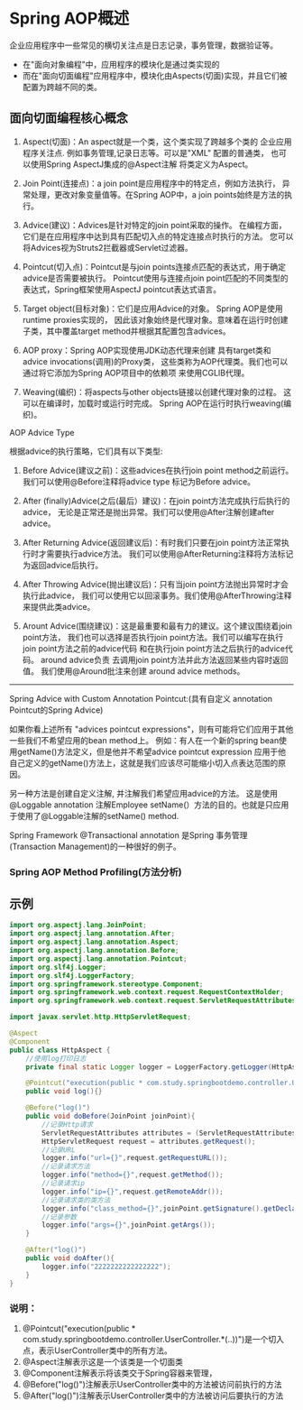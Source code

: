 # Spring AOP概述

企业应用程序中一些常见的横切关注点是日志记录，事务管理，数据验证等。

- 在"面向对象编程"中，应用程序的模块化是通过类实现的
- 而在"面向切面编程"应用程序中，模块化由Aspects(切面)实现，并且它们被配置为跨越不同的类。

## 面向切面编程核心概念

1. Aspect(切面)：An aspect就是一个类，这个类实现了跨越多个类的 企业应用程序关注点.
例如事务管理,记录日志等。可以是"XML" 配置的普通类，
也可以使用Spring AspectJ集成的@Aspect注解 将类定义为Aspect。

2. Join Point(连接点)：a join point是应用程序中的特定点，例如方法执行，
异常处理，更改对象变量值等。在Spring AOP中，a join points始终是方法的执行。

3. Advice(建议)：Advices是针对特定的join point采取的操作。
在编程方面，它们是在应用程序中达到具有匹配切入点的特定连接点时执行的方法。
您可以将Advices视为Struts2拦截器或Servlet过滤器。

4. Pointcut(切入点)：Pointcut是与join points连接点匹配的表达式，用于确定advice是否需要被执行。
Pointcut使用与连接点join point匹配的不同类型的表达式，Spring框架使用AspectJ pointcut表达式语言。

5. Target object(目标对象)：它们是应用Advice的对象。 Spring AOP是使用runtime proxies实现的，
因此该对象始终是代理对象。意味着在运行时创建子类，其中覆盖target method并根据其配置包含advices。

6. AOP proxy：Spring AOP实现使用JDK动态代理来创建 具有target类和advice invocations(调用)的Proxy类，
这些类称为AOP代理类。我们也可以通过将它添加为Spring AOP项目中的依赖项 来使用CGLIB代理。

7. Weaving(编织)：将aspects与other objects链接以创建代理对象的过程。
这可以在编译时，加载时或运行时完成。 Spring AOP在运行时执行weaving(编织)。

AOP Advice Type

根据advice的执行策略，它们具有以下类型:

1. Before Advice(建议之前)：这些advices在执行join point method之前运行。
我们可以使用@Before注释将advice type 标记为Before advice。

2. After (finally)Advice(之后(最后）建议)：在join point方法完成执行后执行的advice，
无论是正常还是抛出异常。我们可以使用@After注解创建after advice。

3. After Returning Advice(返回建议后)：有时我们只要在join point方法正常执行时才需要执行advice方法。
我们可以使用@AfterReturning注释将方法标记为返回advice后执行。

4. After Throwing Advice(抛出建议后)：只有当join point方法抛出异常时才会执行此advice，
我们可以使用它以回滚事务。我们使用@AfterThrowing注释来提供此类advice。

5. Arount Advice(围绕建议)：这是最重要和最有力的建议。这个建议围绕着join point方法，
我们也可以选择是否执行join point方法。我们可以编写在执行join point方法之前的advice代码
和在执行join point方法之后执行的advice代码。
around advice负责 去调用join point方法并此方法返回某些内容时返回值。
我们使用@Around批注来创建 around advice methods。

-------------------------------------------------

Spring Advice with Custom Annotation Pointcut:(具有自定义 annotation Pointcut的Spring Advice)

如果你看上述所有 "advices pointcut expressions"，则有可能将它们应用于其他一些我们不希望应用的bean method上。
例如：有人在一个新的spring bean使用getName()方法定义，但是他并不希望advice pointcut expression
应用于他自己定义的getName()方法上，这就是我们应该尽可能缩小切入点表达范围的原因。

另一种方法是创建自定义注解, 并注解我们希望应用advice的方法。 这是使用@Loggable annotation
注解Employee setName(）方法的目的。也就是只应用于使用了@Loggable注解的setName() method.

Spring Framework @Transactional annotation 是Spring 事务管理(Transaction Management)的一种很好的例子。

### Spring AOP Method Profiling(方法分析)

## 示例

```java
import org.aspectj.lang.JoinPoint;
import org.aspectj.lang.annotation.After;
import org.aspectj.lang.annotation.Aspect;
import org.aspectj.lang.annotation.Before;
import org.aspectj.lang.annotation.Pointcut;
import org.slf4j.Logger;
import org.slf4j.LoggerFactory;
import org.springframework.stereotype.Component;
import org.springframework.web.context.request.RequestContextHolder;
import org.springframework.web.context.request.ServletRequestAttributes;

import javax.servlet.http.HttpServletRequest;

@Aspect
@Component
public class HttpAspect {
    //使用log打印日志
    private final static Logger logger = LoggerFactory.getLogger(HttpAspect.class);

    @Pointcut("execution(public * com.study.springbootdemo.controller.UserController.*(..))")
    public void log(){}

    @Before("log()")
    public void doBefore(JoinPoint joinPoint){
        //记录Http请求
        ServletRequestAttributes attributes = (ServletRequestAttributes)RequestContextHolder.getRequestAttributes();
        HttpServletRequest request = attributes.getRequest();
        //记录URL
        logger.info("url={}",request.getRequestURL());
        //记录请求方法
        logger.info("method={}",request.getMethod());
        //记录请求ip
        logger.info("ip={}",request.getRemoteAddr());
        //记录请求类的类方法
        logger.info("class_method={}",joinPoint.getSignature().getDeclaringTypeName()+"."+joinPoint.getSignature().getName());
        //记录参数
        logger.info("args={}",joinPoint.getArgs());
    }

    @After("log()")
    public void doAfter(){
        logger.info("2222222222222222");
    }
}
```

### 说明：

1.  @Pointcut("execution(public * com.study.springbootdemo.controller.UserController.*(..))")是一个切入点，表示UserController类中的所有方法。
2.  @Aspect注解表示这是一个该类是一个切面类
3.  @Component注解表示将该类交于Spring容器来管理，
4.  @Before("log()")注解表示UserController类中的方法被访问前执行的方法
5.  @After("log()")注解表示UserController类中的方法被访问后要执行的方法

